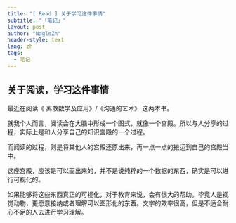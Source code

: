 ```yaml
---
title: "[ Read ] 关于学习这件事情"
subtitle: "「笔记」"
layout: post
author: "NagleZh"
header-style: text
lang: zh
tags:
  - 笔记
---
```


## 关于阅读，学习这件事情

最近在阅读《 离散数学及应用》/《沟通的艺术》 这两本书。  

就我个人而言，阅读会在大脑中形成一个图式，就像一个宫殿。所以与人分享的过程，实际上是和人分享自己的知识宫殿的一个过程。  

而阅读的过程，则是将其他人的宫殿还原出来，再一点一点的搬运到自己的宫殿当中。  

这座宫殿，应该是可以画出来的，并不是说纯粹的一个数据的东西，确实是可以进行可视化的。  

如果能够将这些东西真正的可视化，对于教育来说，会有很大的帮助。毕竟人是视觉动物，更愿意接纳或者理解可以图形化的东西。文字的效率很高，但是不适合耐心不足的人去进行学习理解。  

